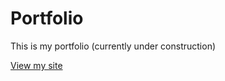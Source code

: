 # Portfolio
This is my portfolio (currently under construction)

[View my site](https://apalilio.github.io/ap-portfolio-v1)